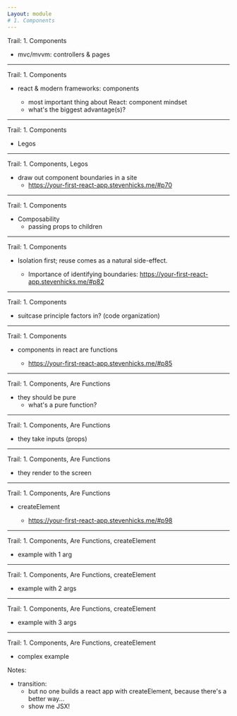 ```yaml
---
Layout: module
# 1. Components
---
```


Trail: 1. Components

- mvc/mvvm: controllers & pages

---

Trail: 1. Components

- react & modern frameworks: components

  - most important thing about React: component mindset
  - what's the biggest advantage(s)?

---

Trail: 1. Components

- Legos

---

Trail: 1. Components, Legos

- draw out component boundaries in a site
  - https://your-first-react-app.stevenhicks.me/#p70

---

Trail: 1. Components

- Composability
  - passing props to children

---

Trail: 1. Components

- Isolation first; reuse comes as a natural side-effect.

  - Importance of identifying boundaries: https://your-first-react-app.stevenhicks.me/#p82

---

Trail: 1. Components

- suitcase principle factors in? (code organization)

---

Trail: 1. Components

- components in react are functions

  - https://your-first-react-app.stevenhicks.me/#p85

---

Trail: 1. Components, Are Functions

- they should be pure
  - what's a pure function?

---

Trail: 1. Components, Are Functions

- they take inputs (props)

---

Trail: 1. Components, Are Functions

- they render to the screen

---

Trail: 1. Components, Are Functions

- createElement

  - https://your-first-react-app.stevenhicks.me/#p98

---

Trail: 1. Components, Are Functions, createElement

- example with 1 arg

---

Trail: 1. Components, Are Functions, createElement

- example with 2 args

---

Trail: 1. Components, Are Functions, createElement

- example with 3 args

---

Trail: 1. Components, Are Functions, createElement

- complex example

Notes:

- transition:
  - but no one builds a react app with createElement, because there's a better way...
  - show me JSX!
